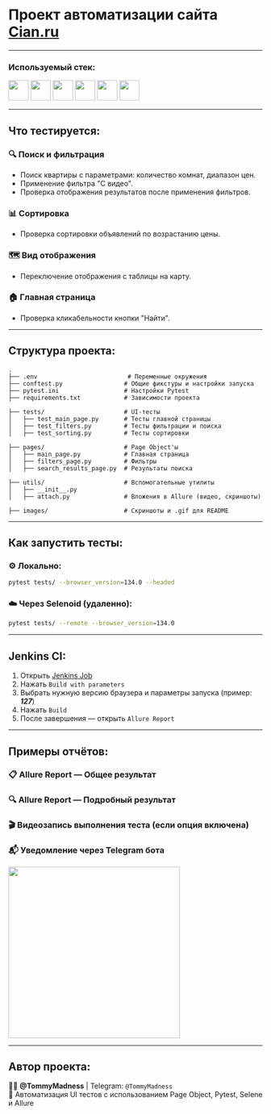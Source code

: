 # Проект автоматизации сайта [Cian.ru](https://cian.ru)
___

### Используемый стек:  
<img src="https://cdn.jsdelivr.net/gh/devicons/devicon@latest/icons/python/python-original-wordmark.svg" height="40" width="40" />  
<img src="https://cdn.jsdelivr.net/gh/devicons/devicon@latest/icons/pytest/pytest-original-wordmark.svg" height="40" width="40" />  
<img src="https://cdn.jsdelivr.net/gh/devicons/devicon@latest/icons/selenium/selenium-original.svg" height="40" width="40" />  
<img src="https://cdn.jsdelivr.net/gh/devicons/devicon@latest/icons/chrome/chrome-original-wordmark.svg" width="40" height="40"/>  
<img src="https://plugins.jetbrains.com/files/12513/656687/icon/default.svg" width="40" height="40"/>  
<img src="https://upload.wikimedia.org/wikipedia/commons/thumb/8/82/Telegram_logo.svg/1200px-Telegram_logo.svg.png" width="40" height="40"/>

---

## Что тестируется:

### 🔍 Поиск и фильтрация
- Поиск квартиры с параметрами: количество комнат, диапазон цен.
- Применение фильтра "С видео".
- Проверка отображения результатов после применения фильтров.

### 📊 Сортировка
- Проверка сортировки объявлений по возрастанию цены.

### 🗺 Вид отображения
- Переключение отображения с таблицы на карту.

### 🏠 Главная страница
- Проверка кликабельности кнопки "Найти".


---

## Структура проекта:

```
.
├── .env                         # Переменные окружения
├── conftest.py                 # Общие фикстуры и настройки запуска
├── pytest.ini                  # Настройки Pytest
├── requirements.txt            # Зависимости проекта

├── tests/                      # UI-тесты
│   ├── test_main_page.py       # Тесты главной страницы
│   ├── test_filters.py         # Тесты фильтрации и поиска
│   ├── test_sorting.py         # Тесты сортировки

├── pages/                      # Page Object'ы
│   ├── main_page.py            # Главная страница
│   ├── filters_page.py         # Фильтры
│   ├── search_results_page.py  # Результаты поиска

├── utils/                      # Вспомогательные утилиты
│   ├── __init__.py
│   ├── attach.py               # Вложения в Allure (видео, скриншоты)

├── images/                     # Скриншоты и .gif для README
```


---

## Как запустить тесты:

### ⚙️ Локально:
```bash
pytest tests/ --browser_version=134.0 --headed
```

### ☁️ Через Selenoid (удаленно):
```bash
pytest tests/ --remote --browser_version=134.0
```

---

## Jenkins CI:
1. Открыть [Jenkins Job](https://jenkins.autotests.cloud/job/atansan_qa_guru_python_homework_lesson_14/)
2. Нажать `Build with parameters`
3. Выбрать нужную версию браузера и параметры запуска (пример: ***127***)
4. Нажать `Build`
5. После завершения — открыть `Allure Report`

---

## Примеры отчётов:

### 📋 Allure Report — Общее результат

### 🔍 Allure Report — Подробный результат

### 🎬 Видеозапись выполнения теста (если опция включена)

### 📬 Уведомление через Telegram бота
<img src="https://github.com/TommyMadness/homework_lesson_14/tree/main/images/Screenshot_telegram.png" width="340" height="340"/>

---

## Автор проекта:
👩‍💻 **@TommyMadness** | Telegram: `@TommyMadness`  
📍 Автоматизация UI тестов с использованием Page Object, Pytest, Selene и Allure
